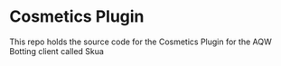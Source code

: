 # Cosmetics Plugin
This repo holds the source code for the Cosmetics Plugin for the AQW Botting client called Skua
